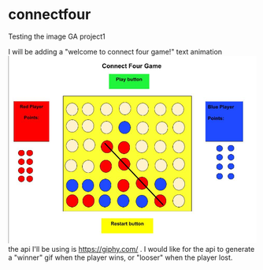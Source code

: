 # connectfour
Testing the image
GA project1

I will be adding a "welcome to connect four game!" text animation
![Screenshot](connectfour-project/img/Connect4wireframe.jpg)
the api I'll be using is https://giphy.com/ . I would like for the api to generate a
"winner" gif when the player wins, or "looser" when the player lost.
